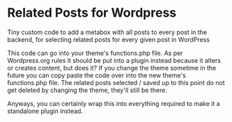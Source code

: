# Related Posts for Wordpress
Tiny custom code to add a metabox with all posts to every post in the backend, for selecting related posts for every given post in WordPress 

This code can go into your theme's functions.php file. As per Wordpress.org rules it should be put into a plugin instead because it alters or creates content, but does it? If you change the theme sometime in the future you can copy paste the code over into the new theme's functions.php file. The related posts selected / saved up to this point do not get deleted by changing the theme, they'll still be there. 

Anyways, you can certainly wrap this into everything required to make it a standalone plugin instead.

